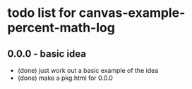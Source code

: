 # todo list for canvas-example-percent-math-log

## 0.0.0 - basic idea
* (done) just work out a basic example of the idea
* (done) make a pkg.html for 0.0.0

